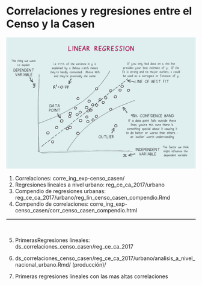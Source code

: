 # Correlaciones y regresiones entre el Censo y la Casen

![title](linear_regresssion.jpeg)

1. Correlaciones: corre_ing_exp-censo_casen/ 
2. Regresiones lineales a nivel urbano: reg_ce_ca_2017/urbano
3. Compendio de regresiones urbanas: reg_ce_ca_2017/urbano/reg_lin_censo_casen_compendio.Rmd 
4. Compendio de correlaciones: corre_ing_exp-censo_casen/corr_censo_casen_compendio.html

<hr style="height:3px;border-width:1;color:Gray;background-color:Gray">
<br>

5. PrimerasRegresiones lineales: ds_correlaciones_censo_casen/reg_ce_ca_2017


6. ds_correlaciones_censo_casen/reg_ce_ca_2017/urbano/analisis_a_nivel_nacional_urbano.Rmd/ (producción)/
7. Primeras regresiones lineales con las mas altas correlaciones

